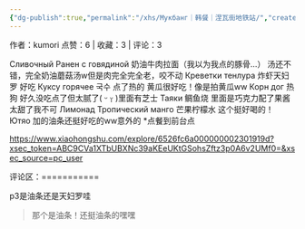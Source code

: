 ```yaml
---
{"dg-publish":true,"permalink":"/xhs/Мукбанг｜韩餐｜涅瓦街地铁站/","created":"2025-03-17T22:00:05.512+08:00","updated":"2025-03-17T22:00:05.513+08:00"}
---
```


作者：kumori
点赞：6   |   收藏：3   |   评论：3

Сливочный Ранен с говядиной 奶油牛肉拉面（我以为我点的豚骨…） 汤还不错，完全奶油蘑菇汤w但是肉完全完全老，咬不动
Креветки тенлура 炸虾天妇罗 好吃
Куксу горячее 국수 点了热的 黄瓜很好吃！像是拍黄瓜ww
Корн дог 热狗 好久没吃点了但太腻了( ᵕ ᵕ̩̩ )里面有芝士
Таяки 鲷鱼烧 里面是巧克力配了果酱 太甜了我不可
Лимонад Тропический манго 芒果柠檬水 这个挺好喝的！
Ютяо 加的油条还挺好吃的ww意外的
*点餐到前台点

https://www.xiaohongshu.com/explore/6526fc6a000000002301919d?xsec_token=ABC9CVa1XTbUBXNc39aKEeUKtGSohsZftz3p0A6v2UMf0=&xsec_source=pc_user

评论区：===========

p3是油条还是天妇罗哇

> 那个是油条！还挺油条的嘿嘿